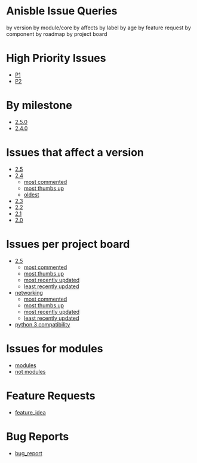 Anisble Issue Queries
=====================

by version
by module/core
by affects
by label
by age
by feature request
by component
by roadmap
by project board

High Priority Issues
====================

  * [P1](https://github.com/ansible/ansible/issues/labels/P1)
  * [P2](https://github.com/ansible/ansible/issues/labels/P2)

By milestone
============

  * [2.5.0](https://github.com/ansible/ansible/issues?q=is%3Aopen+is%3Aissue+milestone%3A2.5.0)
  * [2.4.0](https://github.com/ansible/ansible/issues?q=is%3Aopen+is%3Aissue+milestone%3A2.4.0)

Issues that affect a version
============================

  * [2.5](https://github.com/ansible/ansible/labels/affects_2.5)
  * [2.4](https://github.com/ansible/ansible/labels/affects_2.4)
    * [most commented](https://github.com/ansible/ansible/issues?q=is%3Aissue+is%3Aopen+label%3Aaffects_2.4+sort%3Acomments-desc)
    * [most thumbs up](https://github.com/ansible/ansible/issues?q=is%3Aissue+is%3Aopen+label%3Aaffects_2.4+sort%3Areactions-%2B1-desc)
    * [oldest](https://github.com/ansible/ansible/issues?q=is%3Aissue+is%3Aopen+label%3Aaffects_2.4+sort%3Acreated-asc)
  * [2.3](https://github.com/ansible/ansible/labels/affects_2.3)
  * [2.2](https://github.com/ansible/ansible/labels/affects_2.2)
  * [2.1](https://github.com/ansible/ansible/labels/affects_2.1)
  * [2.0](https://github.com/ansible/ansible/labels/affects_2.0)

Issues per project board
========================

  * [2.5](https://github.com/ansible/ansible/issues?q=is%3Aopen+is%3Aissue+project%3Aansible%2Fansible%2F9)
    * [most commented](https://github.com/ansible/ansible/issues?q=is%3Aopen+is%3Aissue+project%3Aansible%2Fansible%2F9+sort%3Acomments-desc)
    * [most thumbs up](https://github.com/ansible/ansible/issues?q=is%3Aopen+is%3Aissue+project%3Aansible%2Fansible%2F9+sort%3Areactions-%2B1-desc)
    * [most recently updated](https://github.com/ansible/ansible/issues?q=is%3Aopen+is%3Aissue+project%3Aansible%2Fansible%2F9+sort%3Aupdated-desc)
    * [least recently updated](https://github.com/ansible/ansible/issues?q=is%3Aopen+is%3Aissue+sort%3Aupdated-asc+project%3Aansible%2Fansible%2F9)
  * [networking](https://github.com/ansible/ansible/issues?q=is%3Aopen+is%3Aissue+sort%3Acreated-desc+project%3Aansible%2Fansible%2F10)
    * [most commented](https://github.com/ansible/ansible/issues?q=is%3Aopen+is%3Aissue+project%3Aansible%2Fansible%2F10+sort%3Acomments-desc)
    * [most thumbs up](https://github.com/ansible/ansible/issues?q=is%3Aopen+is%3Aissue+project%3Aansible%2Fansible%2F10+sort%3Acomments-desc)
    * [most recently updated](https://github.com/ansible/ansible/issues?q=is%3Aopen+is%3Aissue+project%3Aansible%2Fansible%2F10+sort%3Aupdated-desc)
    * [least recently updated](https://github.com/ansible/ansible/issues?q=is%3Aopen+is%3Aissue+project%3Aansible%2Fansible%2F10+sort%3Aupdated-asc)
  * [python 3 compatibility](https://github.com/ansible/ansible/issues?q=is%3Aopen+is%3Aissue+project%3Aansible%2Fansible%2F1+sort%3Acreated-desc)

Issues for modules
==================

  * [modules](https://github.com/ansible/ansible/issues?utf8=%E2%9C%93&q=is%3Aopen%20is%3Aissue%20label%3Amodule%20)
  * [not modules](https://github.com/ansible/ansible/issues?utf8=%E2%9C%93&q=is%3Aopen%20is%3Aissue%20-label%3Amodule%20)

Feature Requests
================

  * [feature_idea](https://github.com/ansible/ansible/issues/labels/feature_idea)

Bug Reports
===========

  * [bug_report](https://github.com/ansible/ansible/labels/bug_report)
